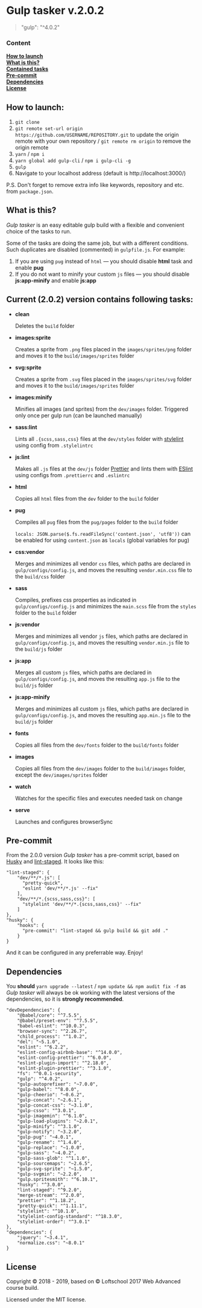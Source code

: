 # Gulp tasker v.2.0.2

> "gulp": "^4.0.2"

### Content

**[How to launch](#how-to-launch)**  
**[What is this?](#what-is-this)**  
**[Contained tasks](#current-202-version-contains-following-tasks)**  
**[Pre-commit](#pre-commit)**  
**[Dependencies](#dependencies)**  
**[License](#license)**

## How to launch:

1. `git clone`
2. `git remote set-url origin https://github.com/USERNAME/REPOSITORY.git` to update the origin remote with your own repository / `git remote rm origin` to remove the origin remote
3. `yarn` / `npm i`
4. `yarn global add gulp-cli` / `npm i gulp-cli -g`
5. `gulp`
6. Navigate to your localhost address
   (default is http://localhost:3000/)
   
P.S. Don't forget to remove extra info like keywords, repository and etc. from `package.json`.

## What is this?

_Gulp tasker_ is an easy editable gulp build with a flexible and convenient choice of the tasks to run.

Some of the tasks are doing the same job, but with a different conditions. Such duplicates are disabled (commented) in `gulpfile.js`.
For example:

1. If you are using `pug` instead of `html` — you should disable **html** task and enable **pug**
2. If you do not want to minify your custom `js` files — you should disable **js:app-minify** and enable **js:app**

## Current (2.0.2) version contains following tasks:

- **clean**

  Deletes the `build` folder

- **images:sprite**

  Creates a sprite from `.png` files placed in the `images/sprites/png` folder and moves it to the `build/images/sprites` folder

- **svg:sprite**

  Creates a sprite from `.svg` files placed in the `images/sprites/svg` folder and moves it to the `build/images/sprites` folder

- **images:minify**

  Minifies all images (and sprites) from the `dev/images` folder. Triggered only once per gulp run (can be launched manually)

- **sass:lint**

  Lints all `.{scss,sass,css}` files at the `dev/styles` folder with [stylelint](https://stylelint.io/) using config from `.stylelintrc`

- **js:lint**

  Makes all `.js` files at the `dev/js` folder [Prettier](https://prettier.io/) and lints them with [ESlint](https://eslint.org/) using configs from `.prettierrc` and `.eslintrc`

- **html**

  Copies all `html` files from the `dev` folder to the `build` folder

- **pug**

  Compiles all `pug` files from the `pug/pages` folder to the `build` folder

  `locals: JSON.parse($.fs.readFileSync('content.json', 'utf8'))` can be enabled for using `content.json` as `locals` (global variables for pug)

- **css:vendor**

  Merges and minimizes all vendor `css` files, which paths are declared in `gulp/configs/config.js`, and moves the resulting `vendor.min.css` file to the `build/css` folder

- **sass**

  Compiles, prefixes css properties as indicated in `gulp/configs/config.js` and minimizes the `main.scss` file from the `styles` folder to the `build` folder

- **js:vendor**

  Merges and minimizes all vendor `js` files, which paths are declared in `gulp/configs/config.js`, and moves the resulting `vendor.min.js` file to the `build/js` folder

- **js:app**

  Merges all custom `js` files, which paths are declared in `gulp/configs/config.js`, and moves the resulting `app.js` file to the `build/js` folder

- **js:app-minify**

  Merges and minimizes all custom `js` files, which paths are declared in `gulp/configs/config.js`, and moves the resulting `app.min.js` file to the `build/js` folder

- **fonts**

  Copies all files from the `dev/fonts` folder to the `build/fonts` folder

- **images**

  Copies all files from the `dev/images` folder to the `build/images` folder, except the `dev/images/sprites` folder

- **watch**

  Watches for the specific files and executes needed task on change

- **serve**

  Launches and configures browserSync

## Pre-commit

From the 2.0.0 version _Gulp tasker_ has a pre-commit script, based on [Husky](https://github.com/typicode/husky) and [lint-staged](https://github.com/okonet/lint-staged). It looks like this:

```
"lint-staged": {
    "dev/**/*.js": [
      "pretty-quick",
      "eslint 'dev/**/*.js' --fix"
    ],
    "dev/**/*.{scss,sass,css}": [
      "stylelint 'dev/**/*.{scss,sass,css}' --fix"
    ]
},
"husky": {
    "hooks": {
      "pre-commit": "lint-staged && gulp build && git add ."
    }
}
```

And it can be configured in any preferrable way. Enjoy!

## Dependencies

You **should** `yarn upgrade --latest` / `npm update && npm audit fix -f` as _Gulp tasker_ will always be ok working with the latest versions of the dependencies, so it is **strongly recommended**.

```
"devDependencies": {
    "@babel/core": "^7.5.5",
    "@babel/preset-env": "^7.5.5",
    "babel-eslint": "^10.0.3",
    "browser-sync": "^2.26.7",
    "child_process": "^1.0.2",
    "del": "~5.1.0",
    "eslint": "^6.2.2",
    "eslint-config-airbnb-base": "^14.0.0",
    "eslint-config-prettier": "^6.0.0",
    "eslint-plugin-import": "^2.18.0",
    "eslint-plugin-prettier": "^3.1.0",
    "fs": "^0.0.1-security",
    "gulp": "^4.0.2",
    "gulp-autoprefixer": "~7.0.0",
    "gulp-babel": "^8.0.0",
    "gulp-cheerio": "~0.6.2",
    "gulp-concat": "~2.6.1",
    "gulp-concat-css": "~3.1.0",
    "gulp-csso": "^3.0.1",
    "gulp-imagemin": "^6.1.0",
    "gulp-load-plugins": "~2.0.1",
    "gulp-minify": "^3.1.0",
    "gulp-notify": "~3.2.0",
    "gulp-pug": "~4.0.1",
    "gulp-rename": "^1.4.0",
    "gulp-replace": "~1.0.0",
    "gulp-sass": "~4.0.2",
    "gulp-sass-glob": "^1.1.0",
    "gulp-sourcemaps": "~2.6.5",
    "gulp-svg-sprite": "~1.5.0",
    "gulp-svgmin": "~2.2.0",
    "gulp.spritesmith": "^6.10.1",
    "husky": "^3.0.0",
    "lint-staged": "^9.2.0",
    "merge-stream": "^2.0.0",
    "prettier": "^1.18.2",
    "pretty-quick": "^1.11.1",
    "stylelint": "^10.1.0",
    "stylelint-config-standard": "^18.3.0",
    "stylelint-order": "^3.0.1"
},
"dependencies": {
    "jquery": "~3.4.1",
    "normalize.css": "~8.0.1"
}
```

## License

Copyright © 2018 - 2019, based on © Loftschool 2017 Web Advanced course build.

Licensed under the MIT license.
